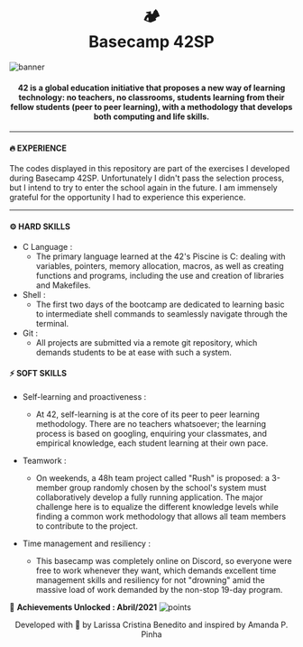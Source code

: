 <h1 align="center">
  🏕️<br> Basecamp 42SP
</h1>

![banner](https://user-images.githubusercontent.com/50052600/123350232-ec079b00-d530-11eb-8101-9345b4027bca.png)
<h4 align="center">
  42 is a global education initiative that proposes a new way of learning technology: no teachers, no classrooms, students learning from their fellow students (peer to peer learning), with a methodology that develops both computing and life skills.
</h4>

---

#### 🔥 EXPERIENCE
<p> The codes displayed in this repository are part of the exercises I developed during Basecamp 42SP. Unfortunately I didn't pass the selection process, but I intend to try to enter the school again in the future. I am immensely grateful for the opportunity I had to experience this experience.
</p>

---


#### ⚙️ HARD SKILLS
- C Language :
  - The primary language learned at the 42's Piscine is C: dealing with variables, pointers, memory allocation, macros, as well as creating functions and programs, including the use and creation of libraries and Makefiles.
- Shell :
  - The first two days of the bootcamp are dedicated to learning basic to intermediate shell commands to seamlessly navigate through the terminal.
- Git :
  - All projects are submitted via a remote git repository, which demands students to be at ease with such a system.

#### ⚡ SOFT SKILLS
- Self-learning and proactiveness :
  - At 42, self-learning is at the core of its peer to peer learning methodology. There are no teachers whatsoever; the learning process is based on googling, enquiring your classmates, and empirical knowledge, each student learning at their own pace.

- Teamwork :
  - On weekends, a 48h team project called "Rush" is proposed: a 3-member group randomly chosen by the school's system must collaboratively develop a fully running application. The major challenge here is to equalize the different knowledge levels while finding a common work methodology that allows all team members to contribute to the project.

- Time management and resiliency : 
  - This basecamp was completely online on Discord, so everyone were free to work whenever they want, which demands excellent time management skills and resiliency for not "drowning" amid the massive load of work demanded by the non-stop 19-day program.


🥇 **Achievements Unlocked : Abril/2021**
![points](https://user-images.githubusercontent.com/50052600/115159121-01aba080-a068-11eb-94d2-e24432d1fa30.PNG)

<p align="center"> Developed with  💜 by Larissa Cristina Benedito and inspired by Amanda P. Pinha </p>



